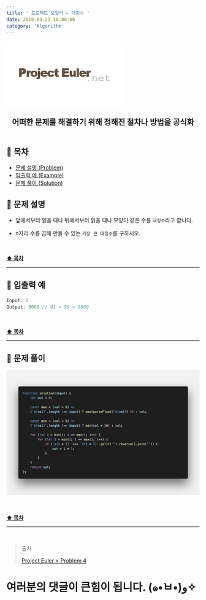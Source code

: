 ```yaml
---
title: ' 프로젝트 오일러 ▻ 대칭수 '
date: 2019-04-23 18:00:00
category: 'Algorithm'
---
```


![](./images/logo.png)

<center><strong style="font-size: 20px;">어떠한 문제를 해결하기 위해 정해진 절차나 방법을 공식화</strong></center>

<br />

## **💎 목차**

- [문제 설명 (Problem)](#-문제-설명)
- [입출력 예 (Example)](#-입출력-예)
- [문제 풀이 (Solution)](#-문제-풀이)

## **📕 문제 설명**

- 앞에서부터 읽을 때나 뒤에서부터 읽을 때나 모양이 같은 수를 `대칭수`라고 합니다.

- n자리 수를 곱해 만들 수 있는 `가장 큰 대칭수`를 구하시오.

<br />

**[⬆ 목차](#-목차)**

<hr />

## **📙 입출력 예**

```js
Input: 2
Output: 9009 // 91 × 99 = 9009
```

<br />

**[⬆ 목차](#-목차)**

<hr />

## **📘 문제 풀이**

![](./images/solution.4.png)
<br />

<br />

**[⬆ 목차](#-목차)**

<hr />

<br />

> 출처
>
> <a href="http://euler.synap.co.kr/prob_detail.php?id=4" target="_blank">Project Euler > Problem 4</a>

# 여러분의 댓글이 큰힘이 됩니다. (๑•̀ㅂ•́)و✧
